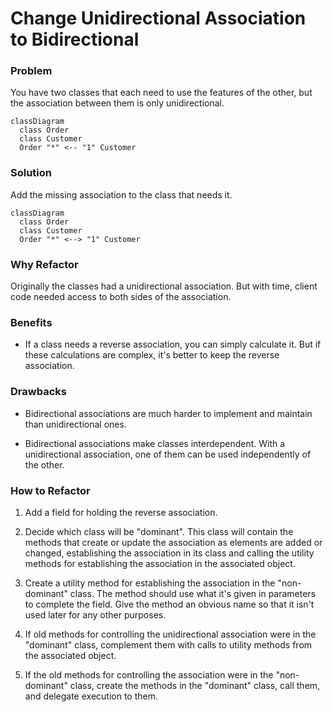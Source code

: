 # Change Unidirectional Association to Bidirectional

### Problem

You have two classes that each need to use the features of the other, but the association between them is only unidirectional.

```mermaid
classDiagram
  class Order
  class Customer
  Order "*" <-- "1" Customer
```

### Solution

Add the missing association to the class that needs it.

```mermaid
classDiagram
  class Order
  class Customer
  Order "*" <--> "1" Customer
```

### Why Refactor

Originally the classes had a unidirectional association. But with time, client code needed access to both sides of the association.

### Benefits

- If a class needs a reverse association, you can simply calculate it. But if these calculations are complex, it's better to keep the reverse association.

### Drawbacks

- Bidirectional associations are much harder to implement and maintain than unidirectional ones.

- Bidirectional associations make classes interdependent. With a unidirectional association, one of them can be used independently of the other.

### How to Refactor

1. Add a field for holding the reverse association.

2. Decide which class will be "dominant". This class will contain the methods that create or update the association as elements are added or changed, establishing the association in its class and calling the utility methods for establishing the association in the associated object.

3. Create a utility method for establishing the association in the "non-dominant" class. The method should use what it's given in parameters to complete the field. Give the method an obvious name so that it isn't used later for any other purposes.

4. If old methods for controlling the unidirectional association were in the "dominant" class, complement them with calls to utility methods from the associated object.

5. If the old methods for controlling the association were in the "non-dominant" class, create the methods in the "dominant" class, call them, and delegate execution to them.
